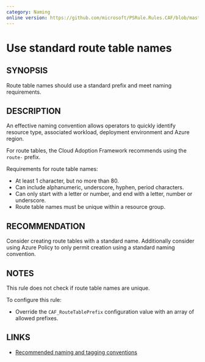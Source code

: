 ```yaml
---
category: Naming
online version: https://github.com/microsoft/PSRule.Rules.CAF/blob/master/docs/rules/en/CAF.Name.Route.md
---
```


# Use standard route table names

## SYNOPSIS

Route table names should use a standard prefix and meet naming requirements.

## DESCRIPTION

An effective naming convention allows operators to quickly identify resource type, associated workload,
deployment environment and Azure region.

For route tables, the Cloud Adoption Framework recommends using the `route-` prefix.

Requirements for route table names:

- At least 1 character, but no more than 80.
- Can include alphanumeric, underscore, hyphen, period characters.
- Can only start with a letter or number, and end with a letter, number or underscore.
- Route table names must be unique within a resource group.

## RECOMMENDATION

Consider creating route tables with a standard name.
Additionally consider using Azure Policy to only permit creation using a standard naming convention.

## NOTES

This rule does not check if route table names are unique.

To configure this rule:

- Override the `CAF_RouteTablePrefix` configuration value with an array of allowed prefixes.

## LINKS

- [Recommended naming and tagging conventions](https://docs.microsoft.com/en-us/azure/cloud-adoption-framework/ready/azure-best-practices/naming-and-tagging)
